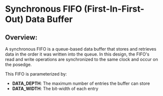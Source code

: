 # Synchronous FIFO (First-In-First-Out) Data Buffer

## Overview:
A synchronous FIFO is a queue-based data buffer that stores and retrieves data in the order it was written into the
queue. In this design, the FIFO's read and write operations are synchronized to the same clock and occur on the posedge.

This FIFO is parameterized by:
 - **DATA_DEPTH**: The maximum number of entries the buffer can store
 - **DATA_WIDTH**: The bit-width of each entry
